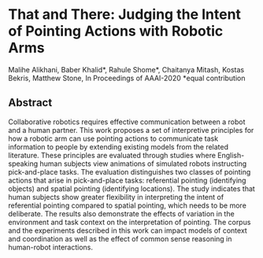 # That and There: Judging the Intent of Pointing Actions with Robotic Arms

Malihe Alikhani, Baber Khalid*, Rahule Shome*, Chaitanya Mitash, Kostas Bekris, Matthew Stone, In Proceedings of AAAI-2020
*equal contribution

## Abstract
Collaborative robotics requires effective communication between a robot and a human partner. This work proposes a set of interpretive principles for how a robotic arm can use pointing actions to communicate task information to people by extending existing models from the related literature. These principles are evaluated through studies where English-speaking human subjects view animations of simulated robots instructing pick-and-place tasks. The evaluation distinguishes two classes of pointing actions that arise in pick-and-place tasks: referential pointing (identifying objects) and spatial pointing (identifying locations). The study indicates that human subjects show greater flexibility in interpreting the intent of referential pointing compared to spatial pointing, which needs to be more deliberate. The results also demonstrate the effects of variation in the environment and task context on the interpretation of pointing. The corpus and the experiments described in this work can impact models of context and coordination as well as the effect of common sense reasoning in human-robot interactions.
